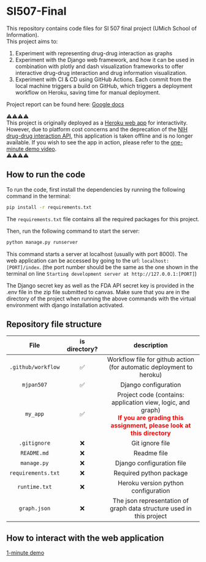 # SI507-Final

This repository contains code files for SI 507 final project (UMich School of Information).\
This project aims to:
1. Experiment with representing drug-drug interaction as graphs
2. Experiment with the Django web framework, and how it can be used in combination with plotly and dash visualization frameworks to offer interactive drug-drug interaction and drug information visualization. 
3. Experiment with CI & CD using GitHub Actions. Each commit from the local machine triggers a build on GitHub, which triggers a deployment workflow on Heroku, saving time for manual deployment. 

Project report can be found here: [Google docs](https://docs.google.com/document/d/1IB7vYoPBKedIA_RoMFylsc4cCSRefzhItVSUIK1HF5c/edit?usp=sharing)

⚠️⚠️⚠️⚠️ \
This project is originally deployed as a [Heroku web app](https://mjpan-fp507-2d393f67a958.herokuapp.com/index) for interactivity. However, due to platform cost concerns and the deprecation of the [NIH drug-drug interaction API](https://blog.drugbank.com/nih-discontinues-their-drug-interaction-api/), this application is taken offline and is no longer available.
If you wish to see the app in action, please refer to the [one-minute demo video](https://drive.google.com/file/d/1OWcb8oovu2z5seZLCm__oaMao2jOr3b7/view?usp=sharing).\
⚠️⚠️⚠️⚠️

## How to run the code

To run the code, first install the dependencies by running the following command in the terminal:

```bash
pip install -r requirements.txt
```

The `requirements.txt` file contains all the required packages for this project.

Then, run the following command to start the server:

```bash
python manage.py runserver
```

This command starts a server at localhost (usually with port 8000). The web application can be accessed by going to the url: `localhost:[PORT]/index`. (the port number should be the same as the one shown in the terminal on line `Starting development server at http://127.0.0.1:[PORT]`)

The Django secret key as well as the FDA API secret key is provided in the .env file in the zip file submitted to canvas. Make sure that you are in the directory of the project when running the above commands with the virtual environment with django installation activated.

## Repository file structure

| File  | is directory?  | description |
|:-----:  |:-----:  |:-----:  |
| `.github/workflow` | ✅ | Workflow file for github action (for automatic deployment to heroku) |
|`mjpan507`  | ✅ |  Django configuration |
| `my_app` | ✅ | Project code (contains: application view, logic, and graph) <br><strong style="color:red"> If you are grading this assignment, please look at this directory </strong> |
| `.gitignore` | ❌ |  Git ignore file |
| `README.md` | ❌ | Readme file |
| `manage.py`|❌ | Django configuration file |
| `requirements.txt` | ❌| Required python package |
| `runtime.txt` | ❌| Heroku version python configuration |
| `graph.json` | ❌ | The json representation of graph data structure used in this project |


## How to interact with the web application

[1-minute demo](https://drive.google.com/file/d/1OWcb8oovu2z5seZLCm__oaMao2jOr3b7/view?usp=sharing)
